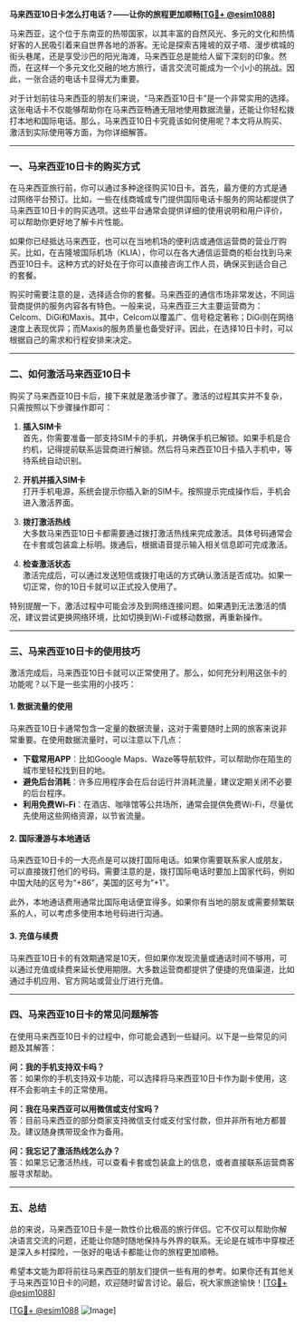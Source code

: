 **马来西亚10日卡怎么打电话？——让你的旅程更加顺畅[[TG💪+ @esim1088](https://t.me/s/esim1088)]**

马来西亚，这个位于东南亚的热带国家，以其丰富的自然风光、多元的文化和热情好客的人民吸引着来自世界各地的游客。无论是探索吉隆坡的双子塔、漫步槟城的街头巷尾，还是享受沙巴的阳光海滩，马来西亚总是能给人留下深刻的印象。然而，在这样一个多元文化交融的地方旅行，语言交流可能成为一个小小的挑战。因此，一张合适的电话卡显得尤为重要。

对于计划前往马来西亚的朋友们来说，“马来西亚10日卡”是一个非常实用的选择。这张电话卡不仅能够帮助你在马来西亚畅通无阻地使用数据流量，还能让你轻松拨打本地和国际电话。那么，马来西亚10日卡究竟该如何使用呢？本文将从购买、激活到实际使用等方面，为你详细解答。

---

### **一、马来西亚10日卡的购买方式**

在马来西亚旅行前，你可以通过多种途径购买10日卡。首先，最方便的方式是通过网络平台预订。比如，一些在线商城或专门提供国际电话卡服务的网站都提供了马来西亚10日卡的购买选项。这些平台通常会提供详细的使用说明和用户评价，可以帮助你更好地了解卡片性能。

如果你已经抵达马来西亚，也可以在当地机场的便利店或通信运营商的营业厅购买。比如，在吉隆坡国际机场（KLIA），你可以在各大通信运营商的柜台找到马来西亚10日卡。这种方式的好处在于你可以直接咨询工作人员，确保买到适合自己的套餐。

购买时需要注意的是，选择适合你的套餐。马来西亚的通信市场非常发达，不同运营商提供的服务内容各有特色。一般来说，马来西亚三大主要运营商为：Celcom、DiGi和Maxis。其中，Celcom以覆盖广、信号稳定著称；DiGi则在网络速度上表现优异；而Maxis的服务质量也备受好评。因此，在选择10日卡时，可以根据自己的需求和行程安排来决定。

---

### **二、如何激活马来西亚10日卡**

购买了马来西亚10日卡后，接下来就是激活步骤了。激活的过程其实并不复杂，只需按照以下步骤操作即可：

1. **插入SIM卡**  
   首先，你需要准备一部支持SIM卡的手机，并确保手机已解锁。如果手机是合约机，记得提前联系运营商进行解锁。然后将马来西亚10日卡插入手机中，等待系统自动识别。

2. **开机并插入SIM卡**  
   打开手机电源，系统会提示你插入新的SIM卡。按照提示完成操作后，手机会进入激活界面。

3. **拨打激活热线**  
   大多数马来西亚10日卡都需要通过拨打激活热线来完成激活。具体号码通常会在卡套或包装盒上标明。拨通后，根据语音提示输入相关信息即可完成激活。

4. **检查激活状态**  
   激活完成后，可以通过发送短信或拨打电话的方式确认激活是否成功。如果一切正常，你的10日卡就可以正式投入使用了。

特别提醒一下，激活过程中可能会涉及到网络连接问题。如果遇到无法激活的情况，建议尝试更换网络环境，比如切换到Wi-Fi或移动数据，再重新操作。

---

### **三、马来西亚10日卡的使用技巧**

激活完成后，马来西亚10日卡就可以正常使用了。那么，如何充分利用这张卡的功能呢？以下是一些实用的小技巧：

#### **1. 数据流量的使用**
马来西亚10日卡通常包含一定量的数据流量，这对于需要随时上网的旅客来说非常重要。在使用数据流量时，可以注意以下几点：
- **下载常用APP**：比如Google Maps、Waze等导航软件，可以帮助你在陌生的城市里轻松找到目的地。
- **避免后台消耗**：许多应用程序会在后台运行并消耗流量，建议定期关闭不必要的后台程序。
- **利用免费Wi-Fi**：在酒店、咖啡馆等公共场所，通常会提供免费Wi-Fi，尽量优先使用这些网络资源，以节省流量。

#### **2. 国际漫游与本地通话**
马来西亚10日卡的一大亮点是可以拨打国际电话。如果你需要联系家人或朋友，可以直接拨打他们的号码。需要注意的是，拨打国际电话时要加上国家代码，例如中国大陆的区号为“+86”，美国的区号为“+1”。

此外，本地通话费用通常比国际电话便宜得多。如果你有当地的朋友或需要频繁联系的人，可以考虑多使用本地号码进行沟通。

#### **3. 充值与续费**
马来西亚10日卡的有效期通常是10天，但如果你发现流量或通话时间不够用，可以通过充值或续费来延长使用期限。大多数运营商都提供了便捷的充值渠道，比如通过手机应用、官方网站或营业厅进行充值。

---

### **四、马来西亚10日卡的常见问题解答**

在使用马来西亚10日卡的过程中，你可能会遇到一些疑问。以下是一些常见的问题及其解答：

**问：我的手机支持双卡吗？**  
答：如果你的手机支持双卡功能，可以选择将马来西亚10日卡作为副卡使用，这样不会影响主卡的正常使用。

**问：我在马来西亚可以用微信或支付宝吗？**  
答：目前马来西亚的部分商家支持微信支付或支付宝付款，但并非所有地方都普及。建议随身携带现金作为备用。

**问：我忘记了激活热线怎么办？**  
答：如果忘记激活热线，可以查看卡套或包装盒上的信息，或者直接联系运营商客服寻求帮助。

---

### **五、总结**

总的来说，马来西亚10日卡是一款性价比极高的旅行伴侣。它不仅可以帮助你解决语言交流的问题，还能让你随时随地保持与外界的联系。无论是在城市中穿梭还是深入乡村探险，一张好的电话卡都能让你的旅程更加顺畅。

希望本文能为即将前往马来西亚的朋友们提供一些有用的参考。如果你还有其他关于马来西亚10日卡的问题，欢迎随时留言讨论。最后，祝大家旅途愉快！[[TG💪+ @esim1088](https://t.me/s/esim1088)] 

[[TG💪+ @esim1088](https://t.me/s/esim1088) ![Image](https://i.postimg.cc/4NQfJmqS/Snipaste-2025-05-13-00-14-12.png)]